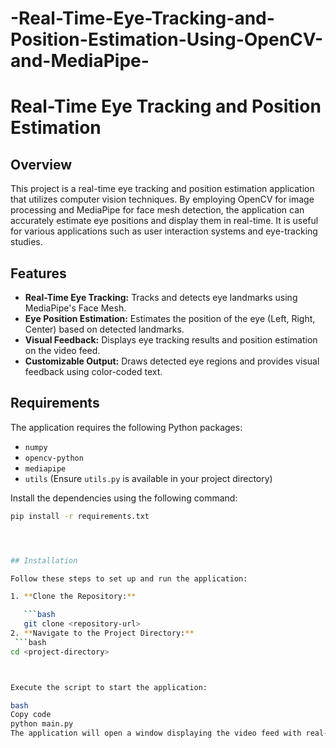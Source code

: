 # -Real-Time-Eye-Tracking-and-Position-Estimation-Using-OpenCV-and-MediaPipe-

# Real-Time Eye Tracking and Position Estimation

## Overview

This project is a real-time eye tracking and position estimation application that utilizes computer vision techniques. By employing OpenCV for image processing and MediaPipe for face mesh detection, the application can accurately estimate eye positions and display them in real-time. It is useful for various applications such as user interaction systems and eye-tracking studies.

## Features

- **Real-Time Eye Tracking:** Tracks and detects eye landmarks using MediaPipe's Face Mesh.
- **Eye Position Estimation:** Estimates the position of the eye (Left, Right, Center) based on detected landmarks.
- **Visual Feedback:** Displays eye tracking results and position estimation on the video feed.
- **Customizable Output:** Draws detected eye regions and provides visual feedback using color-coded text.

## Requirements

The application requires the following Python packages:

- `numpy`
- `opencv-python`
- `mediapipe`
- `utils` (Ensure `utils.py` is available in your project directory)

Install the dependencies using the following command:

```bash
pip install -r requirements.txt




## Installation

Follow these steps to set up and run the application:

1. **Clone the Repository:**

   ```bash
   git clone <repository-url>
2. **Navigate to the Project Directory:**
 ```bash
cd <project-directory>



Execute the script to start the application:

bash
Copy code
python main.py
The application will open a window displaying the video feed with real-time eye tracking and position estimation.
